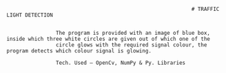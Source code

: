                                                                 # TRAFFIC LIGHT DETECTION
                                                       
                                                       
                    The program is provided with an image of blue box, inside which three white circles are given out of which one of the       
                    circle glows with the required signal colour, the program detects which colour signal is glowing.
                    
                    Tech. Used – OpenCv, NumPy & Py. Libraries

